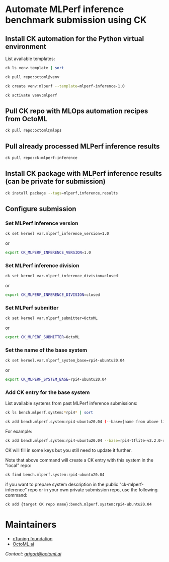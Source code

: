 # Automate MLPerf inference benchmark submission using CK



## Install CK automation for the Python virtual environment

List available templates:
```bash
ck ls venv.template | sort
```

```bash
ck pull repo:octoml@venv

ck create venv:mlperf --template=mlperf-inference-1.0

ck activate venv:mlperf
```



## Pull CK repo with MLOps automation recipes from OctoML
```bash
ck pull repo:octoml@mlops
```

## Pull already processed MLPerf inference results
```bash
ck pull repo:ck-mlperf-inference
```



## Install CK package with MLPerf inference results (can be private for submission)

```bash
ck install package --tags=mlperf,inference,results
```


## Configure submission

### Set MLPerf inference version
```bash
ck set kernel var.mlperf_inference_version=1.0
```
 or
```bash
export CK_MLPERF_INFERENCE_VERSION=1.0
```

### Set MLPerf inference division
```bash
ck set kernel var.mlperf_inference_division=closed
```
 or
```bash
export CK_MLPERF_INFERENCE_DIVISION=closed
```

### Set MLPerf submitter
```bash
ck set kernel var.mlperf_submitter=OctoML
```
 or
```bash
export CK_MLPERF_SUBMITTER=OctoML
```


### Set the name of the base system
```bash
ck set kernel.var.mlperf_system_base=rpi4-ubuntu20.04
```
 or
```bash
export CK_MLPERF_SYSTEM_BASE=rpi4-ubuntu20.04
```

### Add CK entry for the base system

List available systems from past MLPerf inference submissions:
```bash
ck ls bench.mlperf.system:*rpi4* | sort
```

```bash
ck add bench.mlperf.system:rpi4-ubuntu20.04 (--base={name from above list})
```

For example:
```bash
ck add bench.mlperf.system:rpi4-ubuntu20.04 --base=rpi4-tflite-v2.2.0-ruy
```

CK will fill in some keys but you still need to update it further.

Note that above command will create a CK entry with this system
in the "local" repo:
```bash
ck find bench.mlperf.system:rpi4-ubuntu20.04
```

if you want to prepare system description in the public "ck-mlperf-inference" repo
or in your own private submission repo, use the following command:

```bash
ck add {target CK repo name}:bench.mlperf.system:rpi4-ubuntu20.04
```









# Maintainers

* [cTuning foundation](https://cTuning.org)
* [OctoML.ai](https://OctoML.ai)

*Contact: grigori@octoml.ai*

